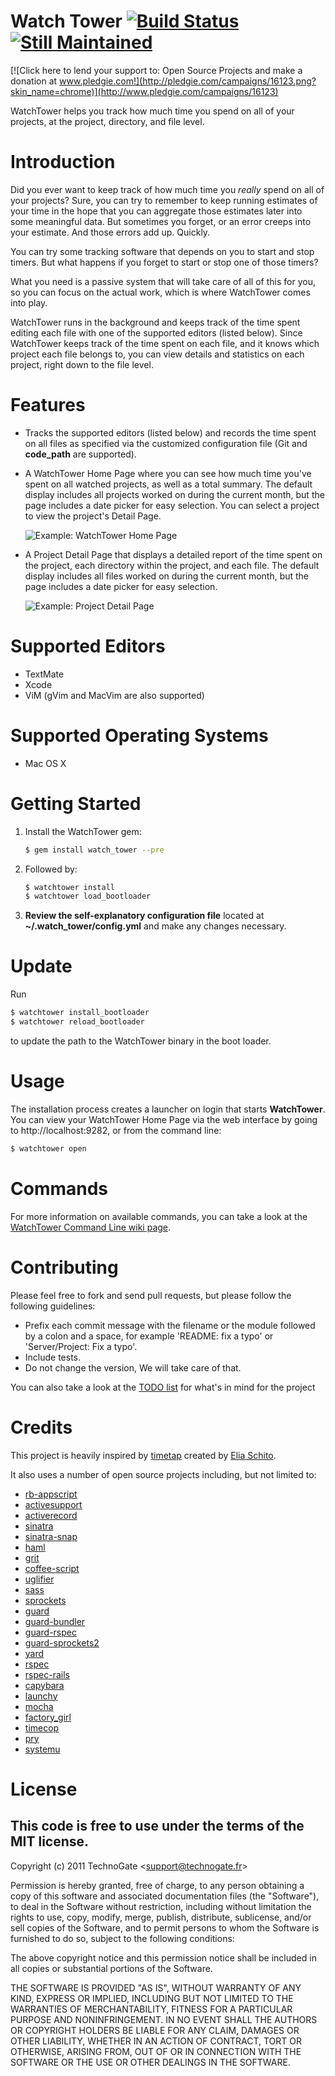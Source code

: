 # Watch Tower [![Build Status](http://travis-ci.org/TechnoGate/watch_tower.png)](http://travis-ci.org/TechnoGate/watch_tower) [![Still Maintained](http://stillmaintained.com/TechnoGate/watch_tower.png)](http://stillmaintained.com/TechnoGate/watch_tower)

[![Click here to lend your support to: Open Source Projects and make a donation at www.pledgie.com!](http://pledgie.com/campaigns/16123.png?skin_name=chrome)](http://www.pledgie.com/campaigns/16123)

WatchTower helps you track how much time you spend on all of your projects, at
the project, directory, and file level.

# Introduction

Did you ever want to keep track of how much time you _really_ spend on all of
your projects? Sure, you can try to remember to keep running estimates of your
time in the hope that you can aggregate those estimates later into some
meaningful data. But sometimes you forget, or an error creeps into your
estimate. And those errors add up. Quickly.

You can try some tracking software that depends on you to start and stop
timers. But what happens if you forget to start or stop one of those timers?

What you need is a passive system that will take care of all of this for you,
so you can focus on the actual work, which is where WatchTower comes into
play.

WatchTower runs in the background and keeps track of the time spent editing
each file with one of the supported editors (listed below). Since WatchTower
keeps track of the time spent on each file, and it knows which project each
file belongs to, you can view details and statistics on each project, right
down to the file level.

# Features

- Tracks the supported editors (listed below) and records the time spent on
  all files as specified via the customized configuration file (Git and
  __code_path__ are supported).

- A WatchTower Home Page where you can see how much time you've spent on all
  watched projects, as well as a total summary. The default display includes
  all projects worked on during the current month, but the page includes a
  date picker for easy selection. You can select a project to view the
  project's Detail Page.

  ![Example: WatchTower Home Page](http://f.cl.ly/items/1C0W1W0V2L3s3k2o313f/home_page.png)

- A Project Detail Page that displays a detailed report of the time spent on
  the project, each directory within the project, and each file. The default
  display includes all files worked on during the current month, but the page
  includes a date picker for easy selection.

  ![Example: Project Detail Page](http://f.cl.ly/items/3T263A350w261b0b2U1x/project_page.png)

# Supported Editors

- TextMate
- Xcode
- ViM (gVim and MacVim are also supported)

# Supported Operating Systems

- Mac OS X

# Getting Started

1. Install the WatchTower gem:

    ```bash
    $ gem install watch_tower --pre
    ```
2. Followed by:

    ```bash
    $ watchtower install
    $ watchtower load_bootloader
    ```

3. __Review the self-explanatory configuration file__ located at
__~/.watch_tower/config.yml__ and make any changes necessary.

# Update

Run 

```bash
$ watchtower install_bootloader
$ watchtower reload_bootloader
```

to update the path to the WatchTower binary in the boot loader.

# Usage

The installation process creates a launcher on login that starts
__WatchTower__. You can view your WatchTower Home Page via the web interface
by going to http://localhost:9282, or from the command line:

```bash
$ watchtower open
```

# Commands

For more information on available commands, you can take a look at the
[WatchTower Command Line wiki
page](https://github.com/TechnoGate/watch_tower/wiki/WatchTower-Command-Line).

# Contributing

Please feel free to fork and send pull requests, but please follow the
following guidelines:

- Prefix each commit message with the filename or the module followed by a
  colon and a space, for example 'README: fix a typo' or 'Server/Project: Fix
  a typo'.
- Include tests.
- Do not change the version, We will take care of that.

You can also take a look at the [TODO
list](https://github.com/TechnoGate/watch_tower/blob/master/TODO) for what's
in mind for the project

# Credits

This project is heavily inspired by
[timetap](https://github.com/elia/timetap) created by [Elia
Schito](https://github.com/elia).

It also uses a number of open source
projects including, but not limited to:

- [rb-appscript](http://appscript.sourceforge.net/)
- [activesupport](https://github.com/rails/rails)
- [activerecord](https://github.com/rails/rails)
- [sinatra](https://github.com/sinatra/sinatra)
- [sinatra-snap](http://github.com/bcarlso/snap)
- [haml](http://haml-lang.com)
- [grit](https://github.com/mojombo/grit)
- [coffee-script](http://github.com/josh/ruby-coffee-script)
- [uglifier](https://github.com/lautis/uglifier)
- [sass](http://sass-lang.com)
- [sprockets](http://getsprockets.org/)
- [guard](https://github.com/guard/guard)
- [guard-bundler](https://github.com/guard/guard-bundler)
- [guard-rspec](https://github.com/guard/guard-rspec)
- [guard-sprockets2](https://github.com/stevehodgkiss/guard-sprockets2)
- [yard](http://github.com/lsegal/yard)
- [rspec](http://github.com/rspec/rspec)
- [rspec-rails](http://github.com/rspec/rspec-rails)
- [capybara](https://github.com/jnicklas/capybara)
- [launchy](https://github.com/copiousfreetime/launchy)
- [mocha](https://github.com/floehopper/mocha)
- [factory_girl](https://github.com/thoughtbot/factory_girl)
- [timecop](https://github.com/jtrupiano/timecop)
- [pry](https://github.com/pry/pry)
- [systemu](https://github.com/ahoward/systemu)

# License

## This code is free to use under the terms of the MIT license.

Copyright (c) 2011 TechnoGate &lt;support@technogate.fr&gt;

Permission is hereby granted, free of charge, to any person obtaining
a copy of this software and associated documentation files (the
"Software"), to deal in the Software without restriction, including
without limitation the rights to use, copy, modify, merge, publish,
distribute, sublicense, and/or sell copies of the Software, and to
permit persons to whom the Software is furnished to do so, subject to
the following conditions:

The above copyright notice and this permission notice shall be
included in all copies or substantial portions of the Software.

THE SOFTWARE IS PROVIDED "AS IS", WITHOUT WARRANTY OF ANY KIND,
EXPRESS OR IMPLIED, INCLUDING BUT NOT LIMITED TO THE WARRANTIES OF
MERCHANTABILITY, FITNESS FOR A PARTICULAR PURPOSE AND
NONINFRINGEMENT. IN NO EVENT SHALL THE AUTHORS OR COPYRIGHT HOLDERS BE
LIABLE FOR ANY CLAIM, DAMAGES OR OTHER LIABILITY, WHETHER IN AN ACTION
OF CONTRACT, TORT OR OTHERWISE, ARISING FROM, OUT OF OR IN CONNECTION
WITH THE SOFTWARE OR THE USE OR OTHER DEALINGS IN THE SOFTWARE.
